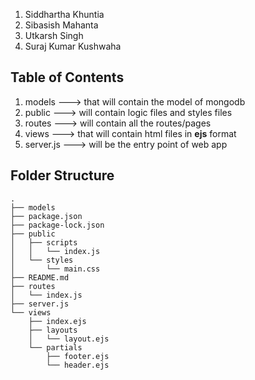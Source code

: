 1. Siddhartha Khuntia
2. Sibasish Mahanta
3. Utkarsh Singh
4. Suraj Kumar Kushwaha

## Table of Contents
1. models   ---> that will contain the model of mongodb
2. public ---> will contain logic files and styles files
3. routes ---> will contain all the routes/pages
4. views ---> that will contain html files in **ejs** format
5. server.js ---> will be the entry point of web app

## Folder Structure
```
.
├── models
├── package.json
├── package-lock.json
├── public
│   ├── scripts
│   │   └── index.js
│   └── styles
│       └── main.css
├── README.md
├── routes
│   └── index.js
├── server.js
└── views
    ├── index.ejs
    ├── layouts
    │   └── layout.ejs
    └── partials
        ├── footer.ejs
        └── header.ejs
```
